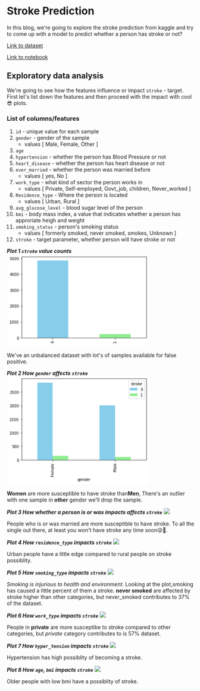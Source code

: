 # Stroke Prediction

In this blog, we're going to explore the stroke prediction from kaggle and try to come up with a model to predict whether a person has stroke or not?

[Link to dataset](https://www.kaggle.com/fedesoriano/stroke-prediction-dataset)

[Link to notebook](https://github.com/JpChii/ML-Projects/blob/main/end-to-end-stroke-prediction.ipynb)

## Exploratory data analysis

We're going to see how the features influence or impact `stroke` - target. First let's list down the features and then proceed with the impact with cool😎 plots.

### List of columns/features
1. `id` - unique value for each sample
2. `gender` - gender of the sample 
    - values [ Male, Female, Other ]
3. `age`
4. `hypertension` - whether the person has Blood Pressure or not
5. `heart_disease` - whether the person has heart disease or not
6. `ever_married` - whether the person was married before
    - values [ yes, No ]
7. `work_type` - what kind of sector the person works in
    - values [ Private, Self-employed, Govt_job, children, Never_worked ]
8. `Residence_type` - Where the person is located
    - values [ Urban, Rural ]
9. `avg_glucose_level` - blood sugar level of the person
10. `bmi` - body mass index, a value that indicates whether a person has approriate heigh and weight
11. `smoking_status` - person's smoking status
     - values [ formerly smoked, never smoked, smokes, Unknown ]
12. `stroke` - target parameter, whether person will have stroke or not

***Plot 1 `stroke` value counts***
<img src="/images/stroke/target-value-counts.png">

We've an unbalanced dataset with lot's of samples available for false positive.

***Plot 2 How `gender` affects `stroke`***
<img src="/images/stroke/stroke-gender.png">

**Women** are more susceptible to have stroke than**Men**, There's an outlier with one sample in **other** gender we'll drop the sample.

***Plot 3 How whether a person is or was impacts affects `stroke`***
<image src="/images/stroke/ever-married-stroke.png">

People who is or was married are more susceptible to have stroke. To all the single out there, at least you won't have stroke any time soon😜🤣.

***Plot 4 How `residence_type` impacts `stroke`***
<image src="/images/stroke/residence-type-stroke.png">

Urban people have a little edge compared to rural people on stroke possiblity.

***Plot 5 How `smoking_type` impacts `stroke`***
<image src="/images/stroke/smoking-type-stroke.png">

*Smoking is injurious to health and environment*. Looking at the plot,smoking has caused a little percent of them a stroke. **never smoked** are affected by stroke higher than other categories, but never_smoked contributes to 37% of the dataset.

***Plot 6 How `work_type` impacts `stroke`***
<image src="/images/stroke/work-type-stroke.png">

People in **private** are more susceptibe to stroke compared to other categories, but *private* category contributes to is 57% dataset.

***Plot 7 How `hyper_tension` impacts `stroke`***
<image src="/images/stroke/hyper-tension-stroke.png">
    
Hypertension has high possiblity of becoming a stroke.

***Plot 8 How `age`, `bmi` impacts `stroke`***
<image src="/images/stroke/age-bmi-stroke.png">

Older people with low bmi have a possiblity of stroke.
